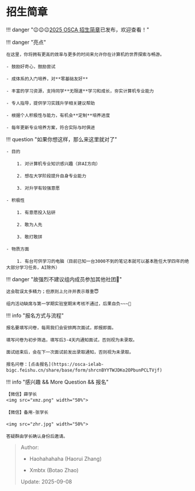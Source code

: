 # 招生简章

!!! danger "😉😉😉[2025 OSCA 招生简章](https://osca-ielab-bigc.feishu.cn/wiki/ABNHwU5rxiK9x5kTyD7cGJOKnFb?from=from_copylink)已发布，欢迎查看！"

!!! danger "亮点"

	在这里，你将拥有更高的效率与更多的时间来允许你在计算机的世界探索与畅游。

	- 鼓励好奇心，鼓励尝试

	- 成体系的入门培养，对**零基础友好**

	- 丰富的学习资源，支持同学**无限速**学习和成长，夯实计算机专业能力

	- 专人指导，提供学习实践升学相关建议帮助

	- 根据个人积极性与能力，有机会**定制**培养进度

	- 每年更新专业培养方案，符合实际与时俱进

!!! question "如果你想这样，那么来这里就对了"

	- 目的

    	1. 对计算机专业知识感兴趣（非AI方向）

    	2. 想在大学阶段提升自身专业能力
    	
    	3. 对升学有较强意愿

	- 积极性
	
    	1. 有意愿投入钻研

    	2. 敢为人先

    	3. 敢打敢拼
   
	- 物质方面

    	1. 有台可供学习的电脑（目前已知一台3000不到的笔记本就可以基本胜任大学四年的绝大部分学习任务，AI除外）

!!! danger "故强烈不建议组内成员参加其他社团🤬"

    这会耽误太多精力；但原则上允许并表示尊重😇

	组内活动缺席与第一学期实验室期末考核不通过，后果自负~~~🤣

!!! info "报名方式与流程"

	报名要填写问卷，每周我们会安排两次面试，即报即面。

	填写问卷为初步筛选，填写后3-4天内通知面试，否则视为未录取。

	面试结束后，会在下一次面试前发出录取通知，否则视为未录取。

	报名问卷：[点击报名](https://osca-ielab-bigc.feishu.cn/share/base/form/shrcnBYYTWJDKo2OPbunPCLTVjf)

!!! info "感兴趣 && More Question && 报名"

	【微信】薛学长
	<img src="xmz.png" width="50%">

	【微信】备用-张学长

	<img src="zhr.jpg" width="50%">

    答疑群由学长确认身份后邀请。

> Author: 
> 
> - Haohahahaha (Haorui Zhang)
>
> - Xmbtx (Botao Zhao)
>
> Update: 2025-09-08